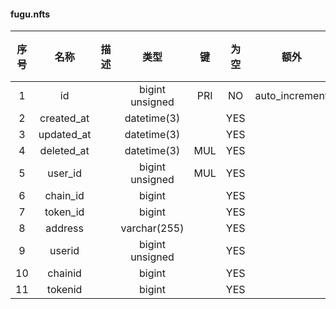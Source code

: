#### fugu.nfts 

| 序号 | 名称 | 描述 | 类型 | 键 | 为空 | 额外 | 默认值 |
| :--: | :--: | :--: | :--: | :--: | :--: | :--: | :--: |
| 1 | id |  | bigint unsigned | PRI | NO | auto_increment |  |
| 2 | created_at |  | datetime(3) |  | YES |  |  |
| 3 | updated_at |  | datetime(3) |  | YES |  |  |
| 4 | deleted_at |  | datetime(3) | MUL | YES |  |  |
| 5 | user_id |  | bigint unsigned | MUL | YES |  |  |
| 6 | chain_id |  | bigint |  | YES |  |  |
| 7 | token_id |  | bigint |  | YES |  |  |
| 8 | address |  | varchar(255) |  | YES |  |  |
| 9 | userid |  | bigint unsigned |  | YES |  |  |
| 10 | chainid |  | bigint |  | YES |  |  |
| 11 | tokenid |  | bigint |  | YES |  |  |
